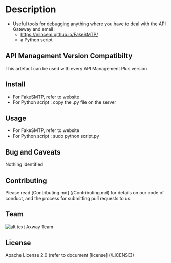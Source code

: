 # Description
- Useful tools for debugging anything where you have to deal with the API Gateway and email :
  * https://nilhcem.github.io/FakeSMTP/
  * a Python script  
 
 
## API Management Version Compatibilty
This artefact can be used with every API Management Plus version


## Install
- For FakeSMTP, refer to website
- For Python script : copy the .py file on the server


## Usage
- For FakeSMTP, refer to website
- For Python script : sudo python script.py  
  
   
## Bug and Caveats
Nothing identified

## Contributing

Please read [Contributing.md] (/Contributing.md) for details on our code of conduct, and the process for submitting pull requests to us.

## Team

![alt text][Axwaylogo] Axway Team

[Axwaylogo]: https://github.com/Axway-API-Management/Common/blob/master/img/AxwayLogoSmall.png  "Axway logo"


## License
Apache License 2.0 (refer to document [license] (/LICENSE))
